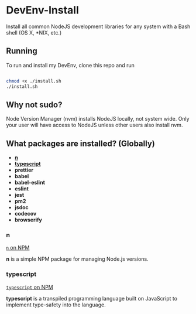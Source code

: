 # DevEnv-Install
Install all common NodeJS development libraries for any system with a Bash shell (OS X, *NIX, etc.)

## Running

To run and install my DevEnv, clone this repo and run 

```bash

chmod +x ./install.sh
./install.sh

```

## Why not sudo?

Node Version Manager (nvm) installs NodeJS locally, not system wide.
Only your user will have access to NodeJS unless other users also install
nvm.

## What packages are installed? (Globally)

- [**n**](#n)
- [**typescript**](#typescript)
- **prettier**
- **babel**
- **babel-eslint**
- **eslint**
- **jest**
- **pm2**
- **jsdoc**
- **codecov**
- **browserify**

### n

[`n` on NPM](https://npmjs.com/package/n)

**n** is a simple NPM package for managing Node.js versions.

### typescript

[`typescript` on NPM](https://npmjs.com/package/typescript)

**typescript** is a transpiled programming language built on JavaScript to implement type-safety into the language.

